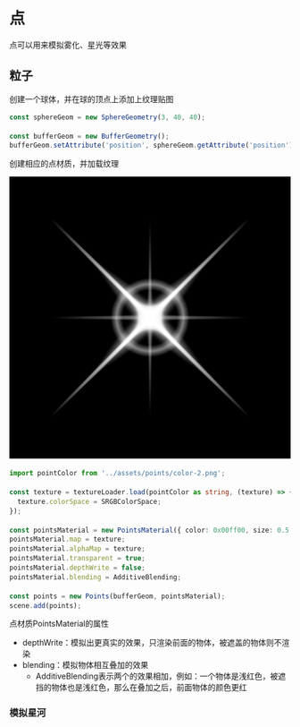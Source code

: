# 点

点可以用来模拟雾化、星光等效果

## 粒子

创建一个球体，并在球的顶点上添加上纹理贴图

```js {4}
const sphereGeom = new SphereGeometry(3, 40, 40);

const bufferGeom = new BufferGeometry();
bufferGeom.setAttribute('position', sphereGeom.getAttribute('position'));
```

创建相应的点材质，并加载纹理

![img.png](./assets/points/color-2.png)

```ts
import pointColor from '../assets/points/color-2.png';

const texture = textureLoader.load(pointColor as string, (texture) => {
  texture.colorSpace = SRGBColorSpace;
});

const pointsMaterial = new PointsMaterial({ color: 0x00ff00, size: 0.5 });
pointsMaterial.map = texture;
pointsMaterial.alphaMap = texture;
pointsMaterial.transparent = true;
pointsMaterial.depthWrite = false;
pointsMaterial.blending = AdditiveBlending;

const points = new Points(bufferGeom, pointsMaterial);
scene.add(points);
```

点材质PointsMaterial的属性

- depthWrite：模拟出更真实的效果，只渲染前面的物体，被遮盖的物体则不渲染
- blending：模拟物体相互叠加的效果
  - AdditiveBlending表示两个的效果相加，例如：一个物体是浅红色，被遮挡的物体也是浅红色，那么在叠加之后，前面物体的颜色更红

<script setup>
import Points from './codes/points.vue';
import Galaxy from './codes/galaxy.vue';

</script>

<ClientOnly>
    <Points></Points>
</ClientOnly>

### 模拟星河

<ClientOnly>
    <Galaxy></Galaxy>
</ClientOnly>
